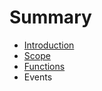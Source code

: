 # Summary

* [Introduction](README.md)
* [Scope](chapter1.md)
* [Functions](functions.md)
* Events

